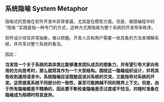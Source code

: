 ## 系统隐喻 System Metaphor

隐喻式的思维在软件开发中非常普遍，尤其是在模型方面。但是，极限编程中的 "隐喻 "实践是指一种专门的方式，这种方式用隐喻为整个系统的开发带来秩序。

软件设计往往非常抽象，难以把握。开发人员和用户需要一些具象的方法来理解系统，并共享对整个系统的看法。

因此：

**当发现一个关于系统的具体类比能够激发团队成员的想象力，并有望引导大家向有用的方向思考时，那么就将其作为一个大型结构。围绕这一隐喻组织设计，并将其吸收到通用语言中。系统隐喻应该既能促进对系统的交流，又能指导对系统的开发。这将提高系统不同部分的一致性，甚至可能跨越不同的限界上下文。但是，由于所有隐喻都是不精确的，因此要不断检查隐喻是否过度或不恰当，并随时准备在隐喻成为阻碍时将其放弃。**
